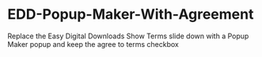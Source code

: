 # EDD-Popup-Maker-With-Agreement
Replace the Easy Digital Downloads Show Terms slide down with a Popup Maker popup and keep the agree to terms checkbox
